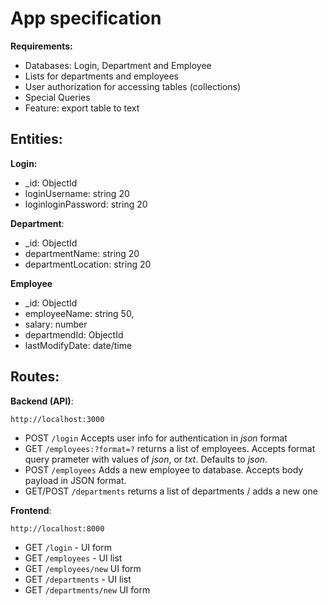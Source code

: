# App specification

**Requirements:**

- Databases: Login, Department and Employee
- Lists for departments and employees
- User authorization for accessing tables (collections)
- Special Queries
- Feature: export table to text

## Entities:

**Login:**

- \_id: ObjectId
- loginUsername: string 20
- loginloginPassword: string 20

**Department**:

- \_id: ObjectId
- departmentName: string 20
- departmentLocation: string 20

**Employee**

- \_id: ObjectId
- employeeName: string 50,
- salary: number
- departmendId: ObjectId
- lastModifyDate: date/time

## Routes:

**Backend (API)**:

`http://localhost:3000`

- POST `/login` Accepts user info for authentication in _json_ format
- GET `/employees:?format=?` returns a list of employees. Accepts format query prameter with values of _json_, or _txt_. Defaults to _json_.
- POST `/employees` Adds a new employee to database. Accepts body payload in JSON format.
- GET/POST `/departments` returns a list of departments / adds a new one

**Frontend**:

`http://localhost:8000`

- GET `/login` - UI form
- GET `/employees` - UI list
- GET `/employees/new` UI form
- GET `/departments` - UI list
- GET `/departments/new` UI form
